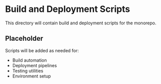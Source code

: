 # Build and Deployment Scripts

This directory will contain build and deployment scripts for the monorepo.

## Placeholder

Scripts will be added as needed for:

- Build automation
- Deployment pipelines
- Testing utilities
- Environment setup
